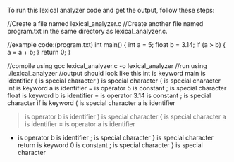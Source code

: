 To run this lexical analyzer code and get the output, follow these steps:

//Create a file named lexical_analyzer.c
//Create another file named program.txt in the same directory as lexical_analyzer.c.

//example code:(program.txt)
int main() {
    int a = 5;
    float b = 3.14;
    if (a > b) {
        a = a + b;
    }
    return 0;
}

//compile using gcc lexical_analyzer.c -o lexical_analyzer
//run using ./lexical_analyzer
//output should look like this
int is keyword
main is identifier
( is special character
) is special character
{ is special character
int is keyword
a is identifier
= is operator
5 is constant
; is special character
float is keyword
b is identifier
= is operator
3.14 is constant
; is special character
if is keyword
( is special character
a is identifier
> is operator
b is identifier
) is special character
{ is special character
a is identifier
= is operator
a is identifier
+ is operator
b is identifier
; is special character
} is special character
return is keyword
0 is constant
; is special character
} is special character

